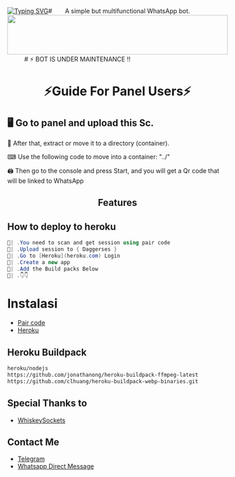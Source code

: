 <a href="https://git.io/typing-svg"><img src="https://readme-typing-svg.demolab.com?font=Fira+Code&weight=700&size=33&pause=1000&color=5513F7&width=435&lines=⚡ +ＳＵＢＡＲＵ+ＭＤ+﻿ＷＨＡＴＳＡＰＰ+ＢＯＴ" alt="Typing SVG" /></a># 
ㅤㅤA simple but multifunctional WhatsApp bot.
<img src="https://i.imgur.com/dBaSKWF.gif" height="90" width="100%">
ㅤㅤㅤ# ⚡ BOT IS UNDER MAINTENANCE !!





<h1 align="center"> ⚡Guide For Panel Users⚡</h1>

## 🖥 Go to panel and upload this Sc.

 📝 After that, extract or move it to a directory (container).

 ⌨ Use the following code to move into a container: "../"

 🖨 Then go to the console and press Start, and you will get a Qr code that will be linked to WhatsApp

<h2 align="center">Features</h2>

## How to deploy to heroku

```csharp
🦠| .You need to scan and get session using pair code
🦠| .Upload session to { Daggerses }
🦠| .Go to [Heroku](heroku.com) Login 
🦠| .Create a new app
🦠| .Add the Build packs Below 
🦠| .👇👇
```
# Instalasi
* [Pair code](https://replit.com/@pesguru02/Classic-Pairing)
* [Heroku](  https://heroku.com/deploy?template=https://github.com/Samue-l1/Samue-l1)
## Heroku Buildpack
```bash
heroku/nodejs
https://github.com/jonathanong/heroku-buildpack-ffmpeg-latest
https://github.com/clhuang/heroku-buildpack-webp-binaries.git
```





## Special Thanks to

* [WhiskeySockets](https://github.com/WhiskeySockets)



## Contact Me
  
* [Telegram](@k_i_n_g_s_a_m)
* [Whatsapp Direct Message](https://api.whatsapp.com/send?phone=+916900223549)
